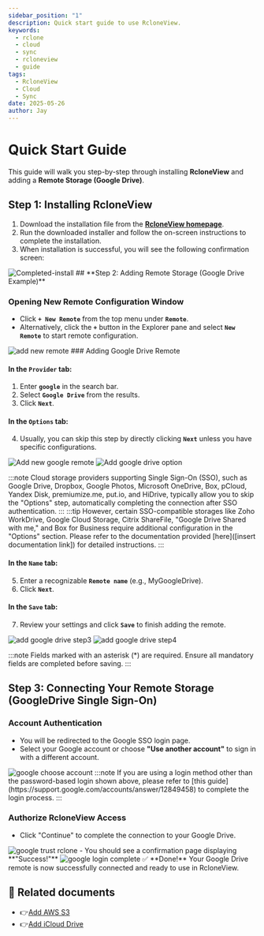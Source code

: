 ```yaml
---
sidebar_position: "1"
description: Quick start guide to use RcloneView.
keywords:
  - rclone
  - cloud
  - sync
  - rcloneview
  - guide
tags:
  - RcloneView
  - Cloud
  - Sync
date: 2025-05-26
author: Jay
---
```

# Quick Start Guide

This guide will walk you step-by-step through installing **RcloneView** and adding a **Remote Storage (Google Drive)**.

## **Step 1: Installing RcloneView**

1. Download the installation file from the [**RcloneView homepage**](https://rcloneview.com/).
2. Run the downloaded installer and follow the on-screen instructions to complete the installation.
3. When installation is successful, you will see the following confirmation screen:
<img src="/support/images/howto/Completed-install.png" alt="Completed-install" class="img-medium img-center" />
## **Step 2: Adding Remote Storage (Google Drive Example)**

### **Opening New Remote Configuration Window**

- Click **`+ New Remote`** from the top menu under **`Remote`**.
- Alternatively, click the **`+`** button in the Explorer pane and select **`New Remote`** to start remote configuration.
<img src="/support/images/howto/add-new-remote.png" alt="add new remote" class="img-medium img-center" />
### Adding Google Drive Remote

#### In the **`Provider`** tab:

1. Enter **`google`** in the search bar.
2. Select **`Google Drive`** from the results.
3. Click **`Next`**.
#### In the **`Options`** tab:

4. Usually, you can skip this step by directly clicking **`Next`** unless you have specific configurations.

<div class="img-grid-2">
<img src="/support/images/howto/new-remote-step1.png" alt="Add new google remote" class="img-center" />
<img src="/support/images/howto/add-remote-step2.png" alt="Add google drive option" class="img-center" />
</div>

:::note
Cloud storage providers supporting Single Sign-On (SSO), such as Google Drive, Dropbox, Google Photos, Microsoft OneDrive, Box, pCloud, Yandex Disk, premiumize.me, put.io, and HiDrive, typically allow you to skip the \"Options\" step, automatically completing the connection after SSO authentication.
:::
:::tip
However, certain SSO-compatible storages like Zoho WorkDrive, Google Cloud Storage, Citrix ShareFile, \"Google Drive Shared with me,\" and Box for Business require additional configuration in the \"Options\" section. Please refer to the documentation provided [here]([insert documentation link]) for detailed instructions.
:::

#### In the **`Name`** tab:

5. Enter a recognizable **`Remote name`** (e.g., MyGoogleDrive).
6. Click **`Next`**.

#### In the **`Save`** tab:

7. Review your settings and click **`Save`** to finish adding the remote.

<div class="img-grid-2">
<img src="/support/images/howto/add-remote-step3.png" alt="add google drive step3" />
<img src="/support/images/howto/add-remote-step4.png" alt="add google drive step4" />
</div>

:::note
Fields marked with an asterisk (*) are required. Ensure all mandatory fields are completed before saving.
:::

## **Step 3: Connecting Your Remote Storage (GoogleDrive Single Sign-On)**
### Account Authentication

- You will be redirected to the Google SSO login page.
- Select your Google account or choose **"Use another account"** to sign in with a different account.

<img src="/support/images/howto/google-choose-account.png" alt="google choose account" class="img-medium img-center" />
:::note
If you are using a login method other than the password-based login shown above, please refer to [this guide](https://support.google.com/accounts/answer/12849458) to complete the login process.
:::

### Authorize RcloneView Access

- Click "Continue" to complete the connection to your Google Drive.

<img src="/support/images/howto/google-trust-rclone.png" alt="google trust rclone" class="img-medium img-center"/>
- You should see a confirmation page displaying **"Success!"**
<img src="/support/images/howto/google-login-complete.png" alt="google login complete" class="img-medium img-center"/>
✅ **Done!** Your Google Drive remote is now successfully connected and ready to use in RcloneView.


## 📎 Related documents

- 👉[Add AWS S3](remote-storage-connection-settings/s3.md)
- 👉[Add iCloud Drive](remote-storage-connection-settings/connect-using-cli/add-icloud-drive.md)


